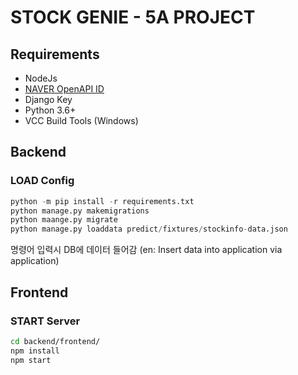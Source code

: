 # STOCK GENIE - 5A PROJECT

## Requirements

- NodeJs
- [NAVER OpenAPI ID](https://github.com/naver/naver-openapi-guide)
- Django Key
- Python 3.6+ 
- VCC Build Tools (Windows)

## Backend

### LOAD Config

```python
python -m pip install -r requirements.txt
python manage.py makemigrations
python maange.py migrate
python manage.py loaddata predict/fixtures/stockinfo-data.json
```
명령어 입력시 DB에 데이터 들어감  (en: Insert data into application via application)

## Frontend

### START Server

```bash
cd backend/frontend/
npm install
npm start
``` 
